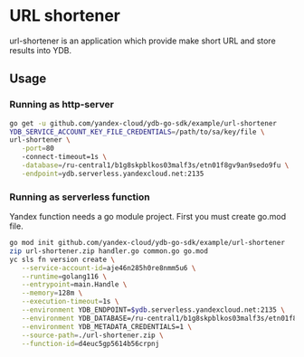 # URL shortener

url-shortener is an application which provide make short URL and store results into YDB.

## Usage

### Running as http-server

```bash
go get -u github.com/yandex-cloud/ydb-go-sdk/example/url-shortener
YDB_SERVICE_ACCOUNT_KEY_FILE_CREDENTIALS=/path/to/sa/key/file \
url-shortener \
   -port=80
   -connect-timeout=1s \
   -database=/ru-central1/b1g8skpblkos03malf3s/etn01f8gv9an9sedo9fu \
   -endpoint=ydb.serverless.yandexcloud.net:2135
```

### Running as serverless function
Yandex function needs a go module project. First you must create go.mod file.
```bash
go mod init github.com/yandex-cloud/ydb-go-sdk/example/url-shortener
zip url-shortener.zip handler.go common.go go.mod
yc sls fn version create \
   --service-account-id=aje46n285h0re8nmm5u6 \
   --runtime=golang116 \
   --entrypoint=main.Handle \
   --memory=128m \
   --execution-timeout=1s \
   --environment YDB_ENDPOINT=$ydb.serverless.yandexcloud.net:2135 \
   --environment YDB_DATABASE=/ru-central1/b1g8skpblkos03malf3s/etn01f8gv9an9sedo9fu \
   --environment YDB_METADATA_CREDENTIALS=1 \
   --source-path=./url-shortener.zip \
   --function-id=d4euc5gp5614b56crpnj
```
